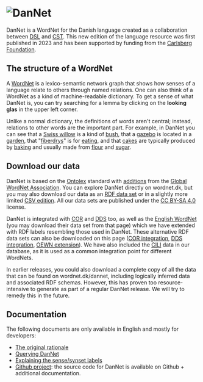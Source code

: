 # ![DanNet](/images/dannet-logo-black.svg)

DanNet is a WordNet for the Danish language created as a collaboration between [DSL][DSL] and [CST][CST]. This new edition of the language resource was first published in 2023 and has been supported by funding from the [Carlsberg Foundation][Carlsbergfondet].

## The structure of a WordNet
A [WordNet][WordNet] is a lexico-semantic network graph that shows how senses of a language relate to others through named relations. One can also think of a WordNet as a kind of machine-readable dictionary. To get a sense of what DanNet is, you can try searching for a lemma by clicking on the **looking glas** in the upper left corner.

Unlike a normal dictionary, the definitions of words aren't central; instead, relations to other words are the important part. For example, in DanNet you can see that a [Swiss willow][dværgpil] is a kind of [bush][busk], that a [gazebo][lysthus] is located in a [garden][have], that "[fiberdrys][fiberdrys]" is for [eating][spise], and that [cakes][kage] are typically produced by [baking][bage] and usually made from [flour][mel] and [sugar][sukker].

## Download our data
DanNet is based on the [Ontolex][Ontolex] standard with [additions][GWA RDF] from the [Global WordNet Association][GWA]. You can explore DanNet directly on wordnet.dk, but you may also download our data as an [RDF data set][DanNet RDF] or in a slightly more limited [CSV edition][DanNet CSV]. All our data sets are published under the [CC BY-SA 4.0](https://creativecommons.org/licenses/by-sa/4.0/) license.

DanNet is integrated with [COR][COR] and [DDS][DDS] too, as well as the [English WordNet][OEWN] (you may download their data set from that page) which we have extended with RDF labels resembling those used in DanNet. These alternative RDF data sets can also be downloaded on this page ([COR integration][COR-integration], [DDS integration][DDS-integration], [OEWN extension][OEWN-extension]). We have also included the [CILI][CILI] data in our database, as it is used as a common integration point for different WordNets.

In earlier releases, you could also download a complete copy of all the data that can be found on wordnet.dk/dannet, including logically inferred data and associated RDF schemas. However, this has proven too resource-intensive to generate as part of a regular DanNet release. We will try to remedy this in the future.

## Documentation
The following documents are only available in English and mostly for developers:

* [The original rationale][rationale]
* [Querying DanNet][queries]
* [Explaining the sense/synset labels][label-rewrite]
* [Github project][Github]: the source code for DanNet is available on Github + additional documentation.

[DSL]: https://dsl.dk/ "Dansk Sprog- og Litteraturselskab"
[CST]: https://cst.ku.dk/english "Centre for Language Technology (University of Copenhagen)"
[Carlsbergfondet]: https://www.carlsbergfondet.dk/en "The Carlsberg Foundation"
[WordNet]: https://wordnet.princeton.edu/ "What is WordNet?"
[Ontolex]: https://www.w3.org/2016/05/ontolex/ "Lexicon Model for Ontologies"
[GWA RDF]: https://globalwordnet.github.io/schemas/#rdf "GWA RDF schema"
[GWA]: http://globalwordnet.org/ "Global WordNet Association"
[COR]: http://ordregister.dk "Det Centrale Ordregister"
[DDS]: https://github.com/dsldk/danish-sentiment-lexicon "Det Danske Sentimentleksikon"
[OEWN]: https://en-word.net/ "Open English WordNet"
[CILI]: https://github.com/globalwordnet/cili "Collaborative Interlingual Index"
[DanNet RDF]: /export/rdf/dn "DanNet (RDF)"
[DanNet CSV]:  /export/csv/dn "DanNet (CSV)"
[COR-integration]: /export/rdf/cor "COR-integration (RDF)"
[DDS-integration]: /export/rdf/dds "DDS-integration (RDF)"
[OEWN-extension]: /export/rdf/oewn-extension "OEWN extension (RDF)"
[complete]: /export/rdf/dn?variant=complete "DanNet + COR + DDS + logically inferred data (RDF)"
[dværgpil]: /dannet/data/synset-1304 "dværgpil"
[busk]: /dannet/data/synset-597 "busk"
[lysthus]: /dannet/data/synset-4733 "lysthus"
[have]: /dannet/data/synset-1876 "have"
[fiberdrys]: /dannet/data/synset-34989 "fiberdrys"
[spise]: /dannet/data/synset-124 "spise"
[kage]: /dannet/data/synset-52 "kage"
[bage]: /dannet/data/synset-145 "bage"
[mel]: /dannet/data/synset-131 "mel"
[sukker]: /dannet/data/synset-128 "sukker"
[label-rewrite]: /dannet/page/label-rewrite "Synset/sense label rewrite"
[rationale]: /dannet/page/rationale "Rationale"
[queries]: /dannet/page/queries "Queries"
[Github]: https://github.com/kuhumcst/DanNet "The Github project page"
